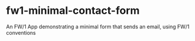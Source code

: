 # fw1-minimal-contact-form
An FW/1 App demonstrating a minimal form that sends an email, using FW/1 conventions
